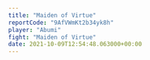 ```yaml
---
title: "Maiden of Virtue"
reportCode: "9AfVWmKt2b34yk8h"
player: "Abumi"
fight: "Maiden of Virtue"
date: 2021-10-09T12:54:48.063000+00:00
---
```

